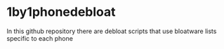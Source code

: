 # 1by1phonedebloat
In this github repository there are debloat scripts that use bloatware lists specific to each phone
